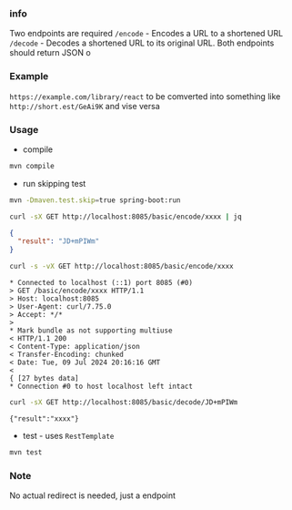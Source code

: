 ### info
Two endpoints are required
`/encode` - Encodes a URL to a shortened URL
`/decode` - Decodes a shortened URL to its original URL.
Both endpoints should return JSON
o

### Example
`https://example.com/library/react` to be comverted into something like
`http://short.est/GeAi9K`
and vise versa
### Usage
* compile
```sh
mvn compile
```
* run skipping test
```sh
mvn -Dmaven.test.skip=true spring-boot:run
```
```sh
curl -sX GET http://localhost:8085/basic/encode/xxxx | jq
```
```json
{
  "result": "JD+mPIWm"
}

```
```sh
curl -s -vX GET http://localhost:8085/basic/encode/xxxx
```
```text
* Connected to localhost (::1) port 8085 (#0)
> GET /basic/encode/xxxx HTTP/1.1
> Host: localhost:8085
> User-Agent: curl/7.75.0
> Accept: */*
>
* Mark bundle as not supporting multiuse
< HTTP/1.1 200
< Content-Type: application/json
< Transfer-Encoding: chunked
< Date: Tue, 09 Jul 2024 20:16:16 GMT
<
{ [27 bytes data]
* Connection #0 to host localhost left intact

```
```sh
curl -sX GET http://localhost:8085/basic/decode/JD+mPIWm
```
```text
{"result":"xxxx"}
```
* test - uses `RestTemplate`
```sh
mvn test
```
### Note

No actual redirect is needed, just a endpoint 

